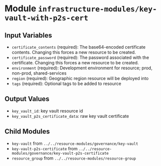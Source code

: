 
# Module `infrastructure-modules/key-vault-with-p2s-cert`

## Input Variables
* `certificate_contents` (required): The base64-encoded certificate contents. Changing this forces a new resource to be created.
* `certificate_password` (required): The password associated with the certificate. Changing this forces a new resource to be created.
* `environment` (required): Development environment for resource; prod, non-prod, shared-services
* `region` (required): Geographic region resource will be deployed into
* `tags` (required): Optional tags to be added to resource

## Output Values
* `key_vault_id`: key vault resource id
* `key_vault_p2s_certificate_data`: raw key vault certificate

## Child Modules
* `key-vault` from `../../resource-modules/governance/key-vault`
* `key-vault-p2s-certificate` from `../../resource-modules/governance/key-vault-p2s-certificate`
* `resource_group` from `../../resource-modules/resource-group`


